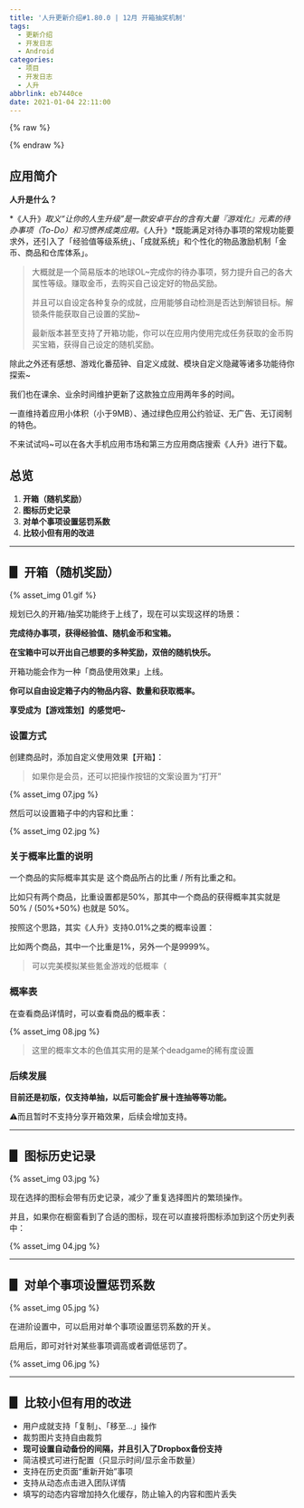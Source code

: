 ```yaml
---
title: '人升更新介绍#1.80.0 | 12月 开箱抽奖机制'
tags:
  - 更新介绍
  - 开发日志
  - Android
categories:
  - 项目
  - 开发日志
  - 人升
abbrlink: eb7440ce
date: 2021-01-04 22:11:00
---
```


{% raw %}

<script>
    location.href="http://wiki.lifeupapp.fun/zh-cn/#/features/180";
</script>

{% endraw %}

## 应用简介

**人升是什么？**

*《人升》*取义“让你的人生升级”是一款安卓平台的含有大量『游戏化』元素的待办事项（To-Do）和习惯养成类应用。*《人升》*既能满足对待办事项的常规功能要求外，还引入了「经验值等级系统」、「成就系统」和个性化的物品激励机制「金币、商品和仓库体系」。

> 大概就是一个简易版本的地球OL~完成你的待办事项，努力提升自己的各大属性等级。赚取金币，去购买自己设定好的物品奖励。
>
> 并且可以自设定各种复杂的成就，应用能够自动检测是否达到解锁目标。解锁条件能获取自己设置的奖励~
>
> 最新版本甚至支持了开箱功能，你可以在应用内使用完成任务获取的金币购买宝箱，获得自己设定的随机奖励。

除此之外还有感想、游戏化番茄钟、自定义成就、模块自定义隐藏等诸多功能待你探索~



我们也在课余、业余时间维护更新了这款独立应用两年多的时间。

一直维持着应用小体积（小于9MB）、通过绿色应用公约验证、无广告、无订阅制的特色。

不来试试吗~可以在各大手机应用市场和第三方应用商店搜索《人升》进行下载。



## 总览

1. **开箱（随机奖励）**
2. **图标历史记录**
3. **对单个事项设置惩罚系数**
4. **比较小但有用的改进**

<!-- more -->

---

## ▋ 开箱（随机奖励）

 {% asset_img 01.gif %}

规划已久的开箱/抽奖功能终于上线了，现在可以实现这样的场景：

**完成待办事项，获得经验值、随机金币和宝箱。**

**在宝箱中可以开出自己想要的多种奖励，双倍的随机快乐。**



开箱功能会作为一种「商品使用效果」上线。

**你可以自由设定箱子内的物品内容、数量和获取概率。**

**享受成为【游戏策划】的感觉吧~**



### **设置方式**

创建商品时，添加自定义使用效果【开箱】：

> 如果你是会员，还可以把操作按钮的文案设置为“打开”

 {% asset_img 07.jpg %}



然后可以设置箱子中的内容和比重：

 {% asset_img 02.jpg %}


### 关于概率比重的说明

一个商品的实际概率其实是 这个商品所占的比重 / 所有比重之和。

比如只有两个商品，比重设置都是50%，那其中一个商品的获得概率其实就是 50% / (50%+50%) 也就是 50%。

按照这个思路，其实《人升》支持0.01%之类的概率设置：

比如两个商品，其中一个比重是1%，另外一个是9999%。

> 可以完美模拟某些氪金游戏的低概率（



### 概率表

在查看商品详情时，可以查看商品的概率表：

 {% asset_img 08.jpg %}

> 这里的概率文本的色值其实用的是某个deadgame的稀有度设置



###  后续发展

**目前还是初版，仅支持单抽，以后可能会扩展十连抽等等功能。**

⚠️而且暂时不支持分享开箱效果，后续会增加支持。

---

## ▋ 图标历史记录

 {% asset_img 03.jpg %}

现在选择的图标会带有历史记录，减少了重复选择图片的繁琐操作。

并且，如果你在橱窗看到了合适的图标，现在可以直接将图标添加到这个历史列表中：

 {% asset_img 04.jpg %}



---

## ▋ 对单个事项设置惩罚系数

 {% asset_img 05.jpg %}

在进阶设置中，可以启用对单个事项设置惩罚系数的开关。

启用后，即可对针对某些事项调高或者调低惩罚了。

 {% asset_img 06.jpg %}

---

## ▋ 比较小但有用的改进

- 用户成就支持「复制」、「移至...」操作
- 裁剪图片支持自由裁剪
- **现可设置自动备份的间隔，并且引入了Dropbox备份支持**
- 简洁模式可进行配置（只显示时间/显示金币数量）
- 支持在历史页面“重新开始”事项
- 支持从动态点击进入团队详情
- 填写的动态内容增加持久化缓存，防止输入的内容和图片丢失

<br />